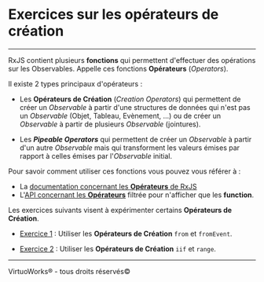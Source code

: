 # Exercices sur les opérateurs de création

---

RxJS contient plusieurs __fonctions__ qui permettent d'effectuer des opérations sur
les Observables. Appelle ces fonctions __Opérateurs__ (*Operators*).

Il existe 2 types principaux d'opérateurs :
- Les __Opérateurs de Création__ (*Creation Operators*) qui permettent de créer
  un *Observable* à partir d'une structures de données qui n'est pas un
  *Observable* (Objet, Tableau, Evènement, ...) ou de créer un *Observable* à
  partir de plusieurs *Observable* (jointures).

- Les __*Pipeable Operators*__ qui permettent de
  créer un *Observable* à partir d'un autre *Observable* mais qui transforment
  les valeurs émises par rapport à celles émises par l'*Observable* initial.

Pour savoir comment utiliser ces fonctions vous pouvez vous référer à :

* La [documentation concernant les __Opérateurs__ de RxJS](https://rxjs-dev.firebaseapp.com/guide/operators)
* L'[API concernant les __Opérateurs__](https://rxjs-dev.firebaseapp.com/api?type=function) filtrée pour n'afficher que les __function__.

Les exercices suivants visent à expérimenter certains __Opérateurs de Création__.

* [Exercice 1](./exercice-01) : Utiliser les __Opérateurs de Création__ `from` et `fromEvent`.

* [Exercice 2](./exercice-02) : Utiliser les __Opérateurs de Création__ `iif` et `range`.

---

VirtuoWorks® - tous droits réservés©